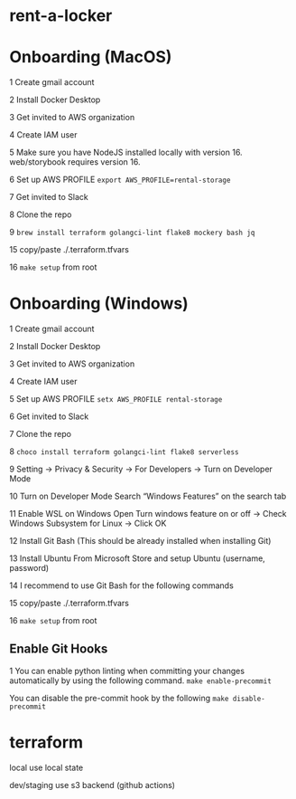 # rent-a-locker

# Onboarding (MacOS)

1 Create gmail account

2 Install Docker Desktop

3 Get invited to AWS organization

4 Create IAM user

5 Make sure you have NodeJS installed locally with version 16. web/storybook requires version 16.

6 Set up AWS PROFILE
`export AWS_PROFILE=rental-storage`

7 Get invited to Slack

8 Clone the repo

9 `brew install terraform golangci-lint flake8 mockery bash jq`

15 copy/paste ./.terraform.tfvars

16 `make setup` from root

# Onboarding (Windows)

1 Create gmail account

2 Install Docker Desktop

3 Get invited to AWS organization

4 Create IAM user

5 Set up AWS PROFILE
`setx AWS_PROFILE rental-storage`

6 Get invited to Slack

7 Clone the repo

8 `choco install terraform golangci-lint flake8 serverless`

9 Setting → Privacy & Security → For Developers → Turn on Developer Mode

10 Turn on Developer Mode
Search “Windows Features” on the search tab

11 Enable WSL on Windows
Open Turn windows feature on or off → Check Windows Subsystem for Linux → Click OK

12 Install Git Bash (This should be already installed when installing Git)

13 Install Ubuntu From Microsoft Store and setup Ubuntu (username, password)

14 I recommend to use Git Bash for the following commands

15 copy/paste ./.terraform.tfvars

16 `make setup` from root

## Enable Git Hooks

1 You can enable python linting when committing your changes automatically by using the following command.
`make enable-precommit`

You can disable the pre-commit hook by the following
`make disable-precommit`

# terraform

local
use local state

dev/staging
use s3 backend (github actions)
